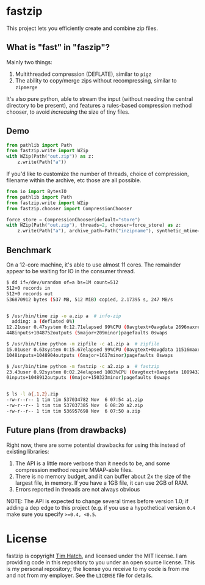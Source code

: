 # fastzip

This project lets you efficiently create and combine zip files.


## What is "fast" in "faszip"?

Mainly two things:

1. Multithreaded compression (DEFLATE), similar to `pigz`
2. The ability to copy/merge zips without recompressing, similar to `zipmerge`

It's also pure python, able to stream the input (without needing the central
directory to be present), and features a rules-based compression method chooser,
to avoid _increasing_ the size of tiny files.


## Demo

```py
from pathlib import Path
from fastzip.write import WZip
with WZip(Path("out.zip")) as z:
    z.write(Path("a"))
```

If you'd like to customize the number of threads, choice of compression,
filename within the archive, etc those are all possible.

```py
from io import BytesIO
from pathlib import Path
from fastzip.write import WZip
from fastzip.chooser import CompressionChooser

force_store = CompressionChooser(default="store")
with WZip(Path("out.zip"), threads=2, chooser=force_store) as z:
    z.write(Path("a"), archive_path=Path("inzipname"), synthetic_mtime=0, fobj=BytesIO(b"foo"))
```

## Benchmark

On a 12-core machine, it's able to use almost 11 cores. The remainder appear to
be waiting for IO in the consumer thread.

```sh
$ dd if=/dev/urandom of=a bs=1M count=512
512+0 records in
512+0 records out
536870912 bytes (537 MB, 512 MiB) copied, 2.17395 s, 247 MB/s


$ /usr/bin/time zip -o a.zip a  # info-zip
  adding: a (deflated 0%)
12.21user 0.47system 0:12.71elapsed 99%CPU (0avgtext+0avgdata 2696maxresident)k
448inputs+1048752outputs (5major+209minor)pagefaults 0swaps

$ /usr/bin/time python -m zipfile -c a1.zip a  # zipfile
15.01user 0.63system 0:15.67elapsed 99%CPU (0avgtext+0avgdata 11516maxresident)k
1048inputs+1048904outputs (6major+1617minor)pagefaults 0swaps

$ /usr/bin/time python -m fastzip -c a2.zip a  # fastzip
23.43user 0.92system 0:02.24elapsed 1083%CPU (0avgtext+0avgdata 1089432maxresident)k
0inputs+1048912outputs (0major+150323minor)pagefaults 0swaps


$ ls -l a{,1,2}.zip
-rw-r--r-- 1 tim tim 537034782 Nov  6 07:54 a1.zip
-rw-r--r-- 1 tim tim 537037385 Nov  6 08:20 a2.zip
-rw-r--r-- 1 tim tim 536957698 Nov  6 07:50 a.zip
```


## Future plans (from drawbacks)

Right now, there are some potential drawbacks for using this instead of existing
libraries:

1. The API is a little more verbose than it needs to be, and some compression
   method require MMAP-able files.
2. There is no memory budget, and it can buffer about 2x the size of the largest
   file, in memory.  If you have a 1GB file, it can use 2GB of RAM.
3. Errors reported in threads are not always obvious

NOTE: The API is expected to change several times before version 1.0; if adding
a dep edge to this project (e.g. if you use a hypothetical version `0.4` make
sure you specify `>=0.4, <0.5`.


# License

fastzip is copyright [Tim Hatch](https://timhatch.com/), and licensed under
the MIT license.  I am providing code in this repository to you under an open
source license.  This is my personal repository; the license you receive to
my code is from me and not from my employer. See the `LICENSE` file for details.
